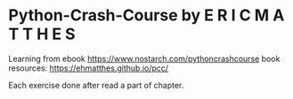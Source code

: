 # Python-Crash-Course by E R I C   M A T T H E S

Learning from ebook
https://www.nostarch.com/pythoncrashcourse
book resources: https://ehmatthes.github.io/pcc/

Each exercise done after read a part of chapter.
